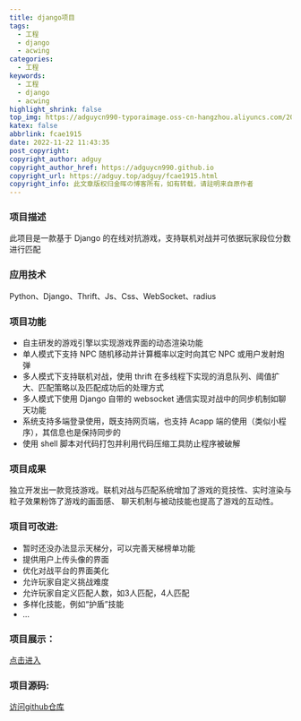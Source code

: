 ```yaml
---
title: django项目
tags:
  - 工程
  - django
  - acwing
categories:
  - 工程
keywords:
  - 工程
  - django
  - acwing
highlight_shrink: false
top_img: https://adguycn990-typoraimage.oss-cn-hangzhou.aliyuncs.com/202211232358703.webp
katex: false
abbrlink: fcae1915
date: 2022-11-22 11:43:35
post_copyright:
copyright_author: adguy
copyright_author_href: https://adguycn990.github.io
copyright_url: https://adguy.top/adguy/fcae1915.html
copyright_info: 此文章版权归金晖の博客所有，如有转载，请註明来自原作者
---
```


### 项目描述

此项目是一款基于 Django 的在线对抗游戏，支持联机对战并可依据玩家段位分数进行匹配

### 应用技术

Python、Django、Thrift、Js、Css、WebSocket、radius

### 项目功能

- 自主研发的游戏引擎以实现游戏界面的动态渲染功能
- 单人模式下支持 NPC 随机移动并计算概率以定时向其它 NPC 或用户发射炮弹
- 多人模式下支持联机对战，使用 thrift 在多线程下实现的消息队列、阈值扩大、匹配策略以及匹配成功后的处理方式
- 多人模式下使用 Django 自带的 websocket 通信实现对战中的同步机制如聊天功能
- 系统支持多端登录使用，既支持网页端，也支持 Acapp 端的使用（类似小程序），其信息也是保持同步的
- 使用 shell 脚本对代码打包并利用代码压缩工具防止程序被破解

### 项目成果

独立开发出一款竞技游戏。联机对战与匹配系统增加了游戏的竞技性、实时渲染与粒子效果粉饰了游戏的画面感、 聊天机制与被动技能也提高了游戏的互动性。

### 项目可改进:

- 暂时还没办法显示天梯分，可以完善天梯榜单功能
- 提供用户上传头像的界面
- 优化对战平台的界面美化
- 允许玩家自定义挑战难度
- 允许玩家自定义匹配人数，如3人匹配，4人匹配
- 多样化技能，例如“护盾”技能
- ...

### 项目展示：

[点击进入](https://app2796.acapp.acwing.com.cn/)

### 项目源码:

[访问github仓库](https://github.com/ADguyCN990/acwing-django-lesson)
